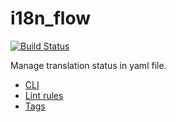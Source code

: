 i18n_flow
=========

[![Build Status](https://travis-ci.org/creasty/i18n_flow.svg?branch=master)](https://travis-ci.org/creasty/i18n_flow)

Manage translation status in yaml file.

- [CLI](./doc/cli.md)
- [Lint rules](./doc/rules.md)
- [Tags](./doc/tags.md)
